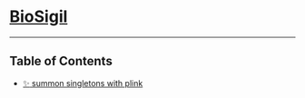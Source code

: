 # [BioSigil](https://biosigil.blogspot.com/)

---

## Table of Contents

* [:sparkles: summon singletons with plink](https://github.com/biosigil/plink_singletons)
